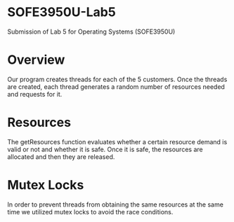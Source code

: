 # SOFE3950U-Lab5
Submission of Lab 5 for Operating Systems (SOFE3950U)

# Overview
Our program creates threads for each of the 5 customers. Once the threads are created, each thread
generates a random number of resources needed and requests for it. 

# Resources
The getResources function evaluates whether a certain resource demand is valid or not and whether it is safe. Once it is safe, the
resources are allocated and then they are released. 

# Mutex Locks
In order to prevent threads from obtaining the same resources at the same time we utilized mutex locks to avoid the race conditions.
